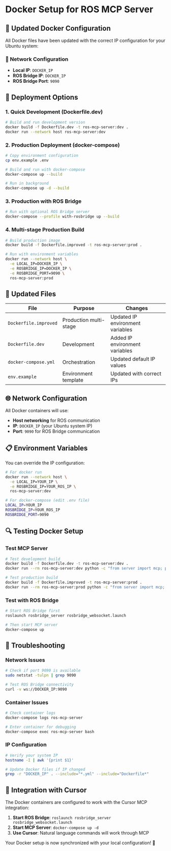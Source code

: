 # Docker Setup for ROS MCP Server

## 🐳 Updated Docker Configuration

All Docker files have been updated with the correct IP configuration for your Ubuntu system:

### 📡 Network Configuration
- **Local IP**: `DOCKER_IP`
- **ROS Bridge IP**: `DOCKER_IP` 
- **ROS Bridge Port**: `9090`

## 🚀 Deployment Options

### 1. Quick Development (Dockerfile.dev)
```bash
# Build and run development version
docker build -f Dockerfile.dev -t ros-mcp-server:dev .
docker run --network host ros-mcp-server:dev
```

### 2. Production Deployment (docker-compose)
```bash
# Copy environment configuration
cp env.example .env

# Build and run with docker-compose
docker-compose up --build

# Run in background
docker-compose up -d --build
```

### 3. Production with ROS Bridge
```bash
# Run with optional ROS Bridge server
docker-compose --profile with-rosbridge up --build
```

### 4. Multi-stage Production Build
```bash
# Build production image
docker build -f Dockerfile.improved -t ros-mcp-server:prod .

# Run with environment variables
docker run --network host \
  -e LOCAL_IP=DOCKER_IP \
  -e ROSBRIDGE_IP=DOCKER_IP \
  -e ROSBRIDGE_PORT=9090 \
  ros-mcp-server:prod
```

## 🔧 Updated Files

| File | Purpose | Changes |
|------|---------|---------|
| `Dockerfile.improved` | Production multi-stage | Updated IP environment variables |
| `Dockerfile.dev` | Development | Added IP environment variables |
| `docker-compose.yml` | Orchestration | Updated default IP values |
| `env.example` | Environment template | Updated with correct IPs |

## 🌐 Network Configuration

All Docker containers will use:
- **Host networking** for ROS communication
- **IP**: `DOCKER_IP` (your Ubuntu system IP)
- **Port**: `9090` for ROS Bridge communication

## 📋 Environment Variables

You can override the IP configuration:

```bash
# For docker run
docker run --network host \
  -e LOCAL_IP=YOUR_IP \
  -e ROSBRIDGE_IP=YOUR_ROS_IP \
  ros-mcp-server:dev

# For docker-compose (edit .env file)
LOCAL_IP=YOUR_IP
ROSBRIDGE_IP=YOUR_ROS_IP
ROSBRIDGE_PORT=9090
```

## 🔍 Testing Docker Setup

### Test MCP Server
```bash
# Test development build
docker build -f Dockerfile.dev -t ros-mcp-server:dev .
docker run --rm ros-mcp-server:dev python -c "from server import mcp; print('✅ MCP working')"

# Test production build  
docker build -f Dockerfile.improved -t ros-mcp-server:prod .
docker run --rm ros-mcp-server:prod python -c "from server import mcp; print('✅ MCP working')"
```

### Test with ROS Bridge
```bash
# Start ROS Bridge first
roslaunch rosbridge_server rosbridge_websocket.launch

# Then start MCP server
docker-compose up
```

## 🐛 Troubleshooting

### Network Issues
```bash
# Check if port 9090 is available
sudo netstat -tulpn | grep 9090

# Test ROS Bridge connectivity
curl -v ws://DOCKER_IP:9090
```

### Container Issues
```bash
# Check container logs
docker-compose logs ros-mcp-server

# Enter container for debugging
docker-compose exec ros-mcp-server bash
```

### IP Configuration
```bash
# Verify your system IP
hostname -I | awk '{print $1}'

# Update Docker files if IP changed
grep -r "DOCKER_IP" . --include="*.yml" --include="Dockerfile*"
```

## 🎯 Integration with Cursor

The Docker containers are configured to work with the Cursor MCP integration:

1. **Start ROS Bridge**: `roslaunch rosbridge_server rosbridge_websocket.launch`
2. **Start MCP Server**: `docker-compose up -d`
3. **Use Cursor**: Natural language commands will work through MCP

Your Docker setup is now synchronized with your local configuration! 🚀 